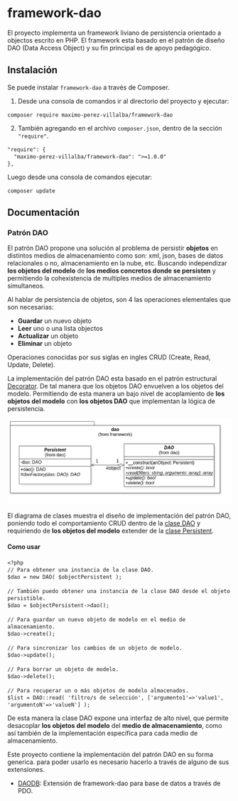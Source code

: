 # framework-dao
El proyecto implementa un framework liviano de persistencia orientado a objectos escrito en PHP. 
El framework esta basado en el patrón de diseño DAO (Data Access Object) y  su fin principal es de apoyo pedagógico.


## Instalación
Se puede instalar `framework-dao` a través de Composer.

1. Desde una consola de comandos ir al directorio del proyecto y ejecutar:
```
composer require maximo-perez-villalba/framework-dao
```

2. También agregando en el archivo `composer.json`, dentro de la sección  `"require"`.
```
"require": {
  "maximo-perez-villalba/framework-dao": ">=1.0.0"
},
```
Luego desde una consola de comandos ejecutar:
```
composer update
```

## Documentación


### Patrón DAO
El patrón DAO propone una solución al problema de persistir **objetos** en distintos medios de almacenamiento como son: xml, json, bases de datos relacionales o no, almacenamiento en la nube, etc. Buscando independizar **los objetos del modelo** de **los medios concretos donde se persisten** y permitiendo la cohexistencia de multiples medios de almacenamiento simultaneos.

Al hablar de persistencia de objetos, son 4 las operaciones elementales que son necesarias: 
* **Guardar** un nuevo objeto
* **Leer** uno o una lista objectos
* **Actualizar** un objeto
* **Eliminar** un objeto

Operaciones conocidas por sus siglas en ingles CRUD (Create, Read, Update, Delete).

La implementación del patrón DAO esta basado en el patrón estructural [Decorator](https://es.wikipedia.org/wiki/Decorator_(patr%C3%B3n_de_dise%C3%B1o)). De tal manera que los objetos DAO envuelven a los objetos del modelo. Permitiendo de esta manera un bajo nivel de acoplamiento de **los objetos del modelo** con **los objetos DAO** que implementan la lógica de persistencia.

![image:uml-clas-dao-pattern.png](/docs/uml-class-dao-pattern.png)

El diagrama de clases muestra el diseño de implementación del patrón DAO, poniendo todo el comportamiento CRUD dentro de la [clase DAO](/src/framework/dao/DAO.php) y requiriendo de **los objetos del modelo** extender de la [clase Persistent](/src/framework/dao/Persistent.php).

#### Como usar
```
<?php
// Para obtener una instancia de la clase DAO.
$dao = new DAO( $objectPersistent );

// También puedo obtener una instancia de la clase DAO desde el objeto persistible. 
$dao = $objectPersistent->dao();

// Para guardar un nuevo objeto de modelo en el medio de almacenamiento.
$dao->create();

// Para sincronizar los cambios de un objeto de modelo.
$dao->update();

// Para borrar un objeto de modelo.
$dao->delete();

// Para recuperar un o más objetos de modelo almacenados.
$list = DAO::read( 'filtro/s de selección', ['argumento1'=>'value1', 'argumentoN'=>'valueN'] );
```

De esta manera la clase DAO expone una interfaz de alto nivel, que permite desacoplar **los objetos del modelo** del **medio de almacenamiento**, como así también de la implementación específica para cada medio de almacenamiento.

Este proyecto contiene la implementación del patrón DAO en su forma generica. para poder usarlo es necesario hacerlo a través de alguno de sus extensiones.
* [DAODB](https://github.com/maximo-perez-villalba/framework-dao-db): Extensión de framework-dao para base de datos a través de PDO. 

